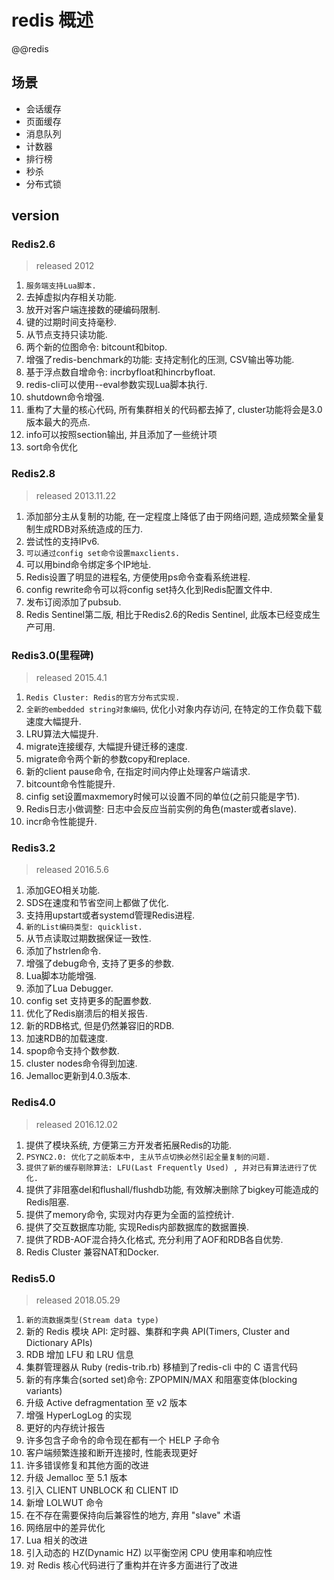 # redis 概述

@@redis

## 场景

- 会话缓存  
- 页面缓存  
- 消息队列  
- 计数器  
- 排行榜  
- 秒杀  
- 分布式锁  

## version

### Redis2.6

> released 2012

1. `服务端支持Lua脚本.`
2. 去掉虚拟内存相关功能.
3. 放开对客户端连接数的硬编码限制.
4. 键的过期时间支持毫秒.
5. 从节点支持只读功能.
6. 两个新的位图命令: bitcount和bitop.
7. 增强了redis-benchmark的功能: 支持定制化的压测, CSV输出等功能.
8. 基于浮点数自增命令: incrbyfloat和hincrbyfloat.
9. redis-cli可以使用--eval参数实现Lua脚本执行.
10. shutdown命令增强.
11. 重构了大量的核心代码, 所有集群相关的代码都去掉了, cluster功能将会是3.0版本最大的亮点.
12. info可以按照section输出, 并且添加了一些统计项
13. sort命令优化

### Redis2.8

> released 2013.11.22

1. 添加部分主从复制的功能, 在一定程度上降低了由于网络问题, 造成频繁全量复制生成RDB对系统造成的压力.
2. 尝试性的支持IPv6.
3. `可以通过config set命令设置maxclients.`
4. 可以用bind命令绑定多个IP地址.
5. Redis设置了明显的进程名, 方便使用ps命令查看系统进程.
6. config rewrite命令可以将config set持久化到Redis配置文件中.
7. 发布订阅添加了pubsub.
8. Redis Sentinel第二版, 相比于Redis2.6的Redis Sentinel, 此版本已经变成生产可用.

### Redis3.0(里程碑)

> released 2015.4.1

1. `Redis Cluster: Redis的官方分布式实现.`
2. `全新的embedded string对象编码`, 优化小对象内存访问, 在特定的工作负载下载速度大幅提升.
3. LRU算法大幅提升.
4. migrate连接缓存, 大幅提升键迁移的速度.
5. migrate命令两个新的参数copy和replace.
6. 新的client pause命令, 在指定时间内停止处理客户端请求.
7. bitcount命令性能提升.
8. cinfig set设置maxmemory时候可以设置不同的单位(之前只能是字节).
9. Redis日志小做调整: 日志中会反应当前实例的角色(master或者slave).
10. incr命令性能提升.

### Redis3.2

> released 2016.5.6

1. 添加GEO相关功能.
2. SDS在速度和节省空间上都做了优化.
3. 支持用upstart或者systemd管理Redis进程.
4. `新的List编码类型: quicklist.`
5. 从节点读取过期数据保证一致性.
6. 添加了hstrlen命令.
7. 增强了debug命令, 支持了更多的参数.
8. Lua脚本功能增强.
9. 添加了Lua Debugger.
10. config set 支持更多的配置参数.
11. 优化了Redis崩溃后的相关报告.
12. 新的RDB格式, 但是仍然兼容旧的RDB.
13. 加速RDB的加载速度.
14. spop命令支持个数参数.
15. cluster nodes命令得到加速.
16. Jemalloc更新到4.0.3版本.

### Redis4.0

> released 2016.12.02

1. 提供了模块系统, 方便第三方开发者拓展Redis的功能.
2. `PSYNC2.0: 优化了之前版本中, 主从节点切换必然引起全量复制的问题.`
3. `提供了新的缓存剔除算法: LFU(Last Frequently Used) , 并对已有算法进行了优化.`
4. 提供了非阻塞del和flushall/flushdb功能, 有效解决删除了bigkey可能造成的Redis阻塞.
5. 提供了memory命令, 实现对内存更为全面的监控统计.
6. 提供了交互数据库功能, 实现Redis内部数据库的数据置换.
7. 提供了RDB-AOF混合持久化格式, 充分利用了AOF和RDB各自优势.
8. Redis Cluster 兼容NAT和Docker.

### Redis5.0

> released 2018.05.29

1. `新的流数据类型(Stream data type)`
2. 新的 Redis 模块 API: 定时器、集群和字典 API(Timers, Cluster and Dictionary APIs)
3. RDB 增加 LFU 和 LRU 信息
4. 集群管理器从 Ruby (redis-trib.rb) 移植到了redis-cli 中的 C 语言代码
5. 新的有序集合(sorted set)命令: ZPOPMIN/MAX 和阻塞变体(blocking variants)
6. 升级 Active defragmentation 至 v2 版本
7. 增强 HyperLogLog 的实现
8. 更好的内存统计报告
9. 许多包含子命令的命令现在都有一个 HELP 子命令
10. 客户端频繁连接和断开连接时, 性能表现更好
11. 许多错误修复和其他方面的改进
12. 升级 Jemalloc 至 5.1 版本
13. 引入 CLIENT UNBLOCK 和 CLIENT ID
14. 新增 LOLWUT 命令
15. 在不存在需要保持向后兼容性的地方, 弃用 "slave" 术语
16. 网络层中的差异优化
17. Lua 相关的改进
18. 引入动态的 HZ(Dynamic HZ) 以平衡空闲 CPU 使用率和响应性
19. 对 Redis 核心代码进行了重构并在许多方面进行了改进
